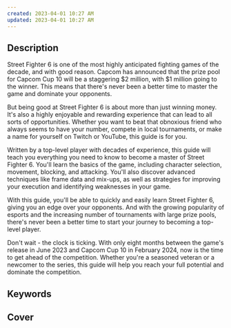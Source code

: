 ```yaml
---
created: 2023-04-01 10:27 AM
updated: 2023-04-01 10:27 AM
---
```

## Description
Street Fighter 6 is one of the most highly anticipated fighting games of the decade, and with good reason. Capcom has announced that the prize pool for Capcom Cup 10 will be a staggering $2 million, with $1 million going to the winner. This means that there's never been a better time to master the game and dominate your opponents.

But being good at Street Fighter 6 is about more than just winning money. It's also a highly enjoyable and rewarding experience that can lead to all sorts of opportunities. Whether you want to beat that obnoxious friend who always seems to have your number, compete in local tournaments, or make a name for yourself on Twitch or YouTube, this guide is for you.

Written by a top-level player with decades of experience, this guide will teach you everything you need to know to become a master of Street Fighter 6. You'll learn the basics of the game, including character selection, movement, blocking, and attacking. You'll also discover advanced techniques like frame data and mix-ups, as well as strategies for improving your execution and identifying weaknesses in your game.

With this guide, you'll be able to quickly and easily learn Street Fighter 6, giving you an edge over your opponents. And with the growing popularity of esports and the increasing number of tournaments with large prize pools, there's never been a better time to start your journey to becoming a top-level player.

Don't wait - the clock is ticking. With only eight months between the game's release in June 2023 and Capcom Cup 10 in February 2024, now is the time to get ahead of the competition. Whether you're a seasoned veteran or a newcomer to the series, this guide will help you reach your full potential and dominate the competition.

## Keywords

## Cover 

